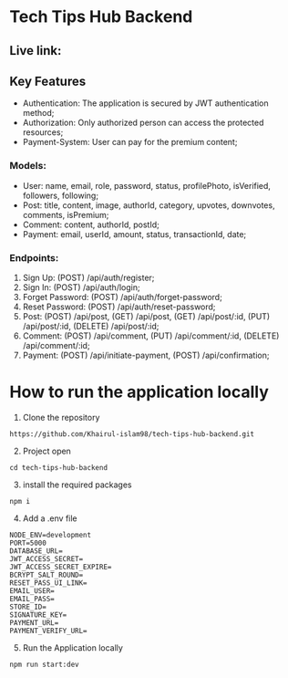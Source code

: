 # Tech Tips Hub Backend 

## Live link:



## Key Features

- Authentication: The application is secured by JWT authentication method;
- Authorization: Only authorized person can access the protected resources;
- Payment-System: User can pay for the premium content;

### Models:

- User: name, email, role, password, status, profilePhoto, isVerified, followers, following;
- Post: title, content, image, authorId, category, upvotes, downvotes, comments, isPremium;
- Comment: content, authorId, postId;
- Payment: email, userId, amount, status, transactionId, date;

### Endpoints:

1. Sign Up: (POST) /api/auth/register;
2. Sign In: (POST) /api/auth/login;
3. Forget Password: (POST) /api/auth/forget-password; 
4. Reset Password: (POST) /api/auth/reset-password;
5. Post: (POST) /api/post, (GET) /api/post, (GET) /api/post/:id, (PUT) /api/post/:id, (DELETE) /api/post/:id;
6. Comment: (POST) /api/comment, (PUT) /api/comment/:id, (DELETE) /api/comment/:id;
7. Payment: (POST) /api/initiate-payment, (POST) /api/confirmation;


# How to run the application locally

1. Clone the repository

```
https://github.com/Khairul-islam98/tech-tips-hub-backend.git
```

2. Project open

```
cd tech-tips-hub-backend
```

3. install the required packages

```
npm i
```

4. Add a .env file

```
NODE_ENV=development
PORT=5000
DATABASE_URL=
JWT_ACCESS_SECRET=
JWT_ACCESS_SECRET_EXPIRE=
BCRYPT_SALT_ROUND=
RESET_PASS_UI_LINK=
EMAIL_USER=
EMAIL_PASS=
STORE_ID=
SIGNATURE_KEY=
PAYMENT_URL=
PAYMENT_VERIFY_URL=
```

5. Run the Application locally

```
npm run start:dev
```
